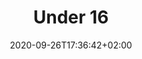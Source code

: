 ---
title: Under 16
date: 2020-09-26T17:36:42+02:00
foto: ""
giocatori: []
allenatori: []
categorie: under-16
stagioni: 2016-2017
---